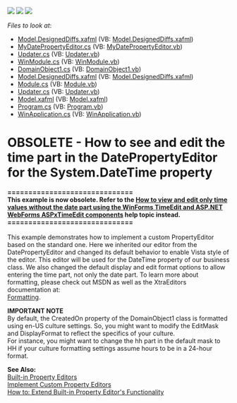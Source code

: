 <!-- default badges list -->
![](https://img.shields.io/endpoint?url=https://codecentral.devexpress.com/api/v1/VersionRange/134076051/13.1.4%2B)
[![](https://img.shields.io/badge/Open_in_DevExpress_Support_Center-FF7200?style=flat-square&logo=DevExpress&logoColor=white)](https://supportcenter.devexpress.com/ticket/details/E1497)
[![](https://img.shields.io/badge/📖_How_to_use_DevExpress_Examples-e9f6fc?style=flat-square)](https://docs.devexpress.com/GeneralInformation/403183)
<!-- default badges end -->
<!-- default file list -->
*Files to look at*:

* [Model.DesignedDiffs.xafml](./CS/WinSolution.Module.Win/Model.DesignedDiffs.xafml) (VB: [Model.DesignedDiffs.xafml](./VB/WinSolution.Module.Win/Model.DesignedDiffs.xafml))
* [MyDatePropertyEditor.cs](./CS/WinSolution.Module.Win/MyDatePropertyEditor.cs) (VB: [MyDatePropertyEditor.vb](./VB/WinSolution.Module.Win/MyDatePropertyEditor.vb))
* [Updater.cs](./CS/WinSolution.Module.Win/Updater.cs) (VB: [Updater.vb](./VB/WinSolution.Module.Win/Updater.vb))
* [WinModule.cs](./CS/WinSolution.Module.Win/WinModule.cs) (VB: [WinModule.vb](./VB/WinSolution.Module.Win/WinModule.vb))
* [DomainObject1.cs](./CS/WinSolution.Module/DomainObject1.cs) (VB: [DomainObject1.vb](./VB/WinSolution.Module/DomainObject1.vb))
* [Model.DesignedDiffs.xafml](./CS/WinSolution.Module/Model.DesignedDiffs.xafml) (VB: [Model.DesignedDiffs.xafml](./VB/WinSolution.Module/Model.DesignedDiffs.xafml))
* [Module.cs](./CS/WinSolution.Module/Module.cs) (VB: [Module.vb](./VB/WinSolution.Module/Module.vb))
* [Updater.cs](./CS/WinSolution.Module/Updater.cs) (VB: [Updater.vb](./VB/WinSolution.Module/Updater.vb))
* [Model.xafml](./CS/WinSolution.Win/Model.xafml) (VB: [Model.xafml](./VB/WinSolution.Win/Model.xafml))
* [Program.cs](./CS/WinSolution.Win/Program.cs) (VB: [Program.vb](./VB/WinSolution.Win/Program.vb))
* [WinApplication.cs](./CS/WinSolution.Win/WinApplication.cs) (VB: [WinApplication.vb](./VB/WinSolution.Win/WinApplication.vb))
<!-- default file list end -->
# OBSOLETE - How to see and edit the time part in the DatePropertyEditor for the System.DateTime property


<p><strong>==============================</strong><br><strong>This example is now obsolete. Refer to the <a href="https://www.devexpress.com/Support/Center/p/T411714">How to view and edit only time values without the date part using the WinForms TimeEdit and ASP.NET WebForms ASPxTimeEdit components</a> help topic instead.</strong><br><strong>==============================</strong><br><br>This example demonstrates how to implement a custom PropertyEditor based on the standard one. Here we inherited our editor from the DatePropertyEditor and changed its default behavior to enable Vista style of the editor. This editor will be used for the DateTime property of our business class. We also changed the default display and edit format options to allow entering the time part, not only the date part. To learn more about formatting, please check out MSDN as well as the XtraEditors documentation at:<br> <a href="http://documentation.devexpress.com/#WindowsForms/CustomDocument587">Formatting</a>.</p>
<p><strong>IMPORTANT NOTE</strong><br> By default, the CreatedOn property of the DomainObject1 class is formatted using en-US culture settings. So, you might want to modify the EditMask and DisplayFormat to reflect the specifics of your culture.<br> For instance, you might want to change the hh part in the default mask to HH if your culture formatting settings assume hours to be in a 24-hour format.</p>
<p><strong>See Also:</strong><br> <a href="http://documentation.devexpress.com/#Xaf/CustomDocument3014">Built-in Property Editors</a><br> <a href="http://documentation.devexpress.com/#Xaf/CustomDocument3097">Implement Custom Property Editors</a><br> <a href="http://documentation.devexpress.com/#Xaf/CustomDocument3104">How to: Extend Built-in Property Editor's Functionality</a></p>

<br/>


